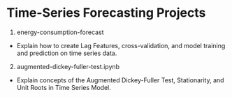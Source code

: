 # Time-Series Forecasting Projects
1. energy-consumption-forecast
- Explain how to create Lag Features, cross-validation, and model training and prediction on time series data.

2. augmented-dickey-fuller-test.ipynb
- Explain concepts of the Augmented Dickey-Fuller Test, Stationarity, and Unit Roots in Time Series Model.
